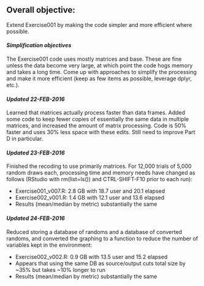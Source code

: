 ## Overall objective:  
Extend Exercise001 by making the code simpler and more efficient where possible.  
  
#### *Simplification objectives*  
The Exercise001 code uses mostly matrices and base.  These are fine unless the data become very large, at which point the code hogs memory and takes a long time.  Come up with approaches to simplify the processing and make it more efficient (keep as few items as possible, leverage dplyr, etc.).  
  
#### *Updated 22-FEB-2016*  
Learned that matrices actually process faster than data frames.  Added some code to keep fewer copies of essentially the same data in multiple matrices, and increased the amount of matrix processing.  Code is 50% faster and uses 30% less space with these edits.  Still need to improve Part D in particular.  
  
#### *Updated 23-FEB-2016*  
Finished the recoding to use primarily matrices.  For 12,000 trials of 5,000 random draws each, processing time and memory needs have changed as follows (RStudio with rm(list=ls()) and CTRL-SHIFT-F10 prior to each run):  
* Exercise001_v007.R: 2.8 GB with 18.7 user and 20.1 elapsed  
* Exercise002_v001.R: 1.4 GB with 12.1 user and 13.6 elapsed  
* Results (mean/median by metric) substantially the same  
  
#### *Updated 24-FEB-2016*  
Reduced storing a database of randoms and a database of converted randoms, and converted the graphing to a function to reduce the number of variables kept in the environment:  
* Exercise002_v002.R: 0.9 GB with 13.5 user and 15.2 elapsed  
* Appears that using the same DB as source/output cuts total size by ~35% but takes ~10% longer to run  
* Results (mean/median by metric) substantially the same  
  
  
